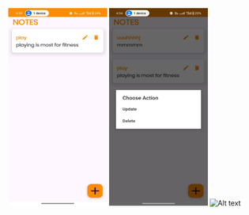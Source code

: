 <img src="assets/WhatsApp Image 2025-03-15 at 16.39.51_6d4af7c1.jpg" alt="Alt text" width="200" height="400">
<img src="assets/WhatsApp Image 2025-03-15 at 16.40.09_a2015f92.jpg" alt="Alt text" width="200" height="400">
<img src="images/your-image.png" alt="Alt text" width="300" height="200">
